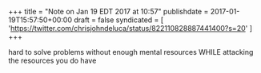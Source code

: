 +++
title = "Note on Jan 19 EDT 2017 at 10:57"
publishdate = 2017-01-19T15:57:50+00:00
draft = false
syndicated = [ 'https://twitter.com/chrisjohndeluca/status/822110828887441400?s=20' ]
+++

hard to solve problems without enough mental resources WHILE attacking the resources you do have
